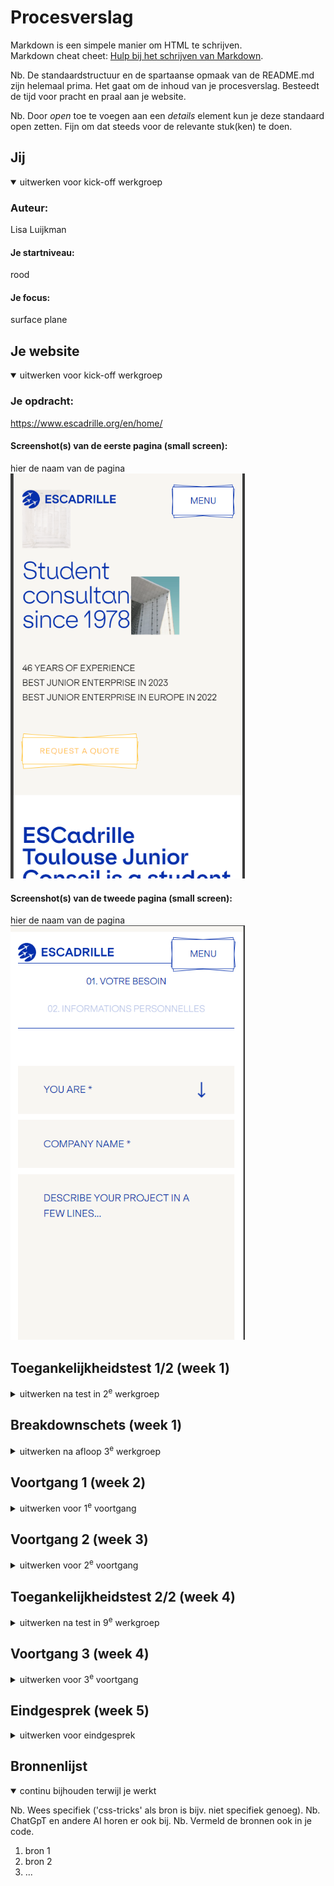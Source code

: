 # Procesverslag
Markdown is een simpele manier om HTML te schrijven.  
Markdown cheat cheet: [Hulp bij het schrijven van Markdown](https://github.com/adam-p/markdown-here/wiki/Markdown-Cheatsheet).

Nb. De standaardstructuur en de spartaanse opmaak van de README.md zijn helemaal prima. Het gaat om de inhoud van je procesverslag. Besteedt de tijd voor pracht en praal aan je website.

Nb. Door *open* toe te voegen aan een *details* element kun je deze standaard open zetten. Fijn om dat steeds voor de relevante stuk(ken) te doen.





## Jij

<details open>
  <summary>uitwerken voor kick-off werkgroep</summary>

  ### Auteur:
  Lisa Luijkman

  #### Je startniveau:
  rood

  #### Je focus:
  surface plane
</details>





## Je website

<details open>
  <summary>uitwerken voor kick-off werkgroep</summary>

  ### Je opdracht:
   https://www.escadrille.org/en/home/  

  #### Screenshot(s) van de eerste pagina (small screen): 
  hier de naam van de pagina  
  <img src="readme-images/eerste-pagina.png" width="375px" alt="dit is een bedrijf van studenten die bedrijven adviezen geven en onderzoeken uitvoeren">

  #### Screenshot(s) van de tweede pagina (small screen):
  hier de naam van de pagina  
  <img src="readme-images/tweede-pagina.png" width="375px" alt="hier kan je een quote aanvragen">
 
</details>



## Toegankelijkheidstest 1/2 (week 1)

<details>
  <summary>uitwerken na test in 2<sup>e</sup> werkgroep</summary>

  ### Bevindingen
  Lijst met je bevindingen die in de test naar voren kwamen:

  Ik merkte dat ik het lastig vind de screenreader te gebruiken maar dat dit nog meer werd versterkt door mijn gekozen website. De website crasht soms waardoor ik dan niet verder kan en alleen een wit scherm zie. De linkjes zijn soms goed gelabeld maar als er een foto wordt gebruikt als link, bijvoorbeeld bij de socialmedia icoontjes hoor je alleen: "link". Ook hebben ze een lijst met bedrijven waarmee ze samenwerken waar je ook alleen maar een logo ziet zonder tekst. In de screenreader hoor je dan ook: "link logo" dit is dus totaal niet toegankelijk omdat je niet alleen niet weet waar je heen gaat maar ook nog op een hele andere website terecht komt. 
  Bij het doorlopen van de headings loop ik de hele tijd vast en kom ik er niet doorheen. De headings die ik kan horen zijn op zich prima maar niet altijd even logisch. 

  <img src="readme-images/wcag-1.jpg" width="375px" alt="ingevulde wcag test">
  <img src="readme-images/wcag-2.jpg" width="375px" alt="ingevulde wcag test">
  <img src="readme-images/wcag-3.jpg" width="375px" alt="ingevulde wcag test">
  <img src="readme-images/wcag-4.jpg" width="375px" alt="ingevulde wcag test">
  <img src="readme-images/wcag-5.jpg" width="375px" alt="ingevulde wcag test">

Uit de wcag checklist kwamen de volgende punten:
- de links hebben nog geen goed (aria)label
- menu wilt niet open als je erdoorheen tabt
- headings zijn niet overal logisch
- alt tekst moet heel veel beter want die ontbreekt
- prefers-reduced-motion werkt helemaal niet
- contrast is bijna overal goed

  

</details>



## Breakdownschets (week 1)

<details>
  <summary>uitwerken na afloop 3<sup>e</sup> werkgroep</summary>

  ### de hele pagina: 
  <img src="readme-images/breakdownschets-1.png" width="375px" alt="breakdown van de hele pagina">
  <img src="readme-images/breakdownschets-2.png" width="375px" alt="breakdown van de hele pagina">


  ### dynamisch deel (bijv menu): 
  <img src="readme-images/menu.jpg" width="375px" alt="breakdown van het menu">
  <img src="readme-images/breakdownschets-secties.jpg" width="375px" alt="breakdown van html onderdelen">

<!--   ### wellicht nog een dynamisch deel (bijv filter): 
  <img src="readme-images/dummy-plaatje.jpg" width="375px" alt="breakdown van nog een dynamisch deel"> -->

</details>





## Voortgang 1 (week 2)

<details>
  <summary>uitwerken voor 1<sup>e</sup> voortgang</summary>

  ### Stand van zaken
  hier dit ging goed & dit was lastig (neem ook screenshots op van delen van je website en code)


  ### Agenda voor meeting
  samen met je groepje opstellen

  | student koen      
   - html
   - navigatie
   - structuur css

  student Lisa
  -  html doornemen
  - nog even kijken naar menu
  - header welke soort foto voor het logo?

  ### Verslag van meeting
  hier na afloop snel de uitkomsten van de meeting vastleggen

  - punt 1: navigatie bar werkt niet met sticky en fixed --> de ul uit de header halen
  - punt 2: foto van logo --> mag met img maar dan lege alt of met before (doe het wel consistent)
  - punt 3: hoe maak ik de bewegende tekst? --> bewegende tekst met marquee, maar dan met display block enzo en reduces motion
 


  <img src="readme-images/aantekeningen-hoorcollege.jpg" width="375px" alt="aantekeningen hoorcollege toegankelijkheid">
</details>





## Voortgang 2 (week 3)

<details>
  <summary>uitwerken voor 2<sup>e</sup> voortgang</summary>

  ### Stand van zaken
  hier dit ging goed & dit was lastig (neem ook screenshots op van delen van je website en code)


  ### Agenda voor meeting
  samen met je groepje opstellen

  | student 1      | student 2          | student 3    | student 4        |
  | ---            | ---                | ---          | ---              |
  | dit bespreken  | en dit             | en ik dit    | en dan ik dat    |
  | en dat ook nog | dit als er tijd is | nog een punt | dit wil ik zeker |
  | ...            | ...                | ...          | ...              |


  ### Verslag van meeting
  hier na afloop snel de uitkomsten van de meeting vastleggen

  - punt 1: margin -> negatief
  - punt 2: background image svg -> aparte file aanmaken
  - nog een punt : discover in de article -> link maken en dan met java alles klikbaar maken
  - html controleren -> alle sections moeten een h2 hebben, de ul van de nav mag tussen de header en main in, veel van mijn articles zijn geen articles (alleen dingen die los kunnen staan zijn articles)
  
- ...

</details>





## Toegankelijkheidstest 2/2 (week 4)

<details>
  <summary>uitwerken na test in 9<sup>e</sup> werkgroep</summary>

  ### Bevindingen
  Lijst met je bevindingen die in de test naar voren kwamen (geef ook aan wat er verbeterd is):

</details>





## Voortgang 3 (week 4)

<details>
  <summary>uitwerken voor 3<sup>e</sup> voortgang</summary>

  ### Stand van zaken
  hier dit ging goed & dit was lastig (neem ook screenshots op van delen van je website en code)


  ### Agenda voor meeting
  samen met je groepje opstellen

  | student 1      | student 2          | student 3    | student 4        |
  | ---            | ---                | ---          | ---              |
  | dit bespreken  | en dit             | en ik dit    | en dan ik dat    |
  | en dat ook nog | dit als er tijd is | nog een punt | dit wil ik zeker |
  | ...            | ...                | ...          | ...              |


  ### Verslag van meeting
  hier na afloop snel de uitkomsten van de meeting vastleggen

  - punt 1 -> fancy carrousel, codepen
  - punt 2 -> order, snappen student assistenten ook niet
  - punt 3 -> html checken, geen styling in svg, geen lege alt (of toch wel?) 
  - ...

</details>





## Eindgesprek (week 5)

<details>
  <summary>uitwerken voor eindgesprek</summary>

  ### Je uitkomst - karakteristiek screenshots:
  <img src="readme-images/dummy-plaatje.jpg" width="375px" alt="uitomst opdracht 1">


  ### Dit ging goed/Heb ik geleerd: 
  Korte omschrijving met plaatjes

  <img src="readme-images/dummy-plaatje.jpg" width="375px" alt="top">


  ### Dit was lastig/Is niet gelukt:
  Korte omschrijving met plaatjes

  <img src="readme-images/dummy-plaatje.jpg" width="375px" alt="bummer">
</details>





## Bronnenlijst

<details open>
  <summary>continu bijhouden terwijl je werkt</summary>

  Nb. Wees specifiek ('css-tricks' als bron is bijv. niet specifiek genoeg). 
  Nb. ChatGpT en andere AI horen er ook bij.
  Nb. Vermeld de bronnen ook in je code.

  1. bron 1
  2. bron 2
  3. ...

</details>